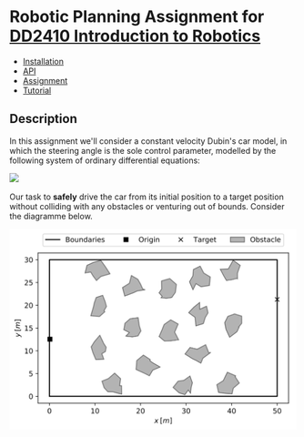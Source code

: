 # Robotic Planning Assignment for [DD2410 Introduction to Robotics](https://www.kth.se/student/kurser/kurs/DD2410?l=en)

- [Installation](doc/install.md)
- [API](doc/api.md)
- [Assignment](doc/assignment.md)
- [Tutorial](https://cisprague.github.io/kth-dd2410-planning)

## Description

In this assignment we'll consider a constant velocity Dubin's car model, in which the steering angle is the sole control parameter, modelled by the following system of ordinary differential equations:

![](doc/eom.svg)

Our task to **safely** drive the car from its initial position to a target position without colliding with any obstacles or venturing out of bounds. Consider the diagramme below.

![](doc/img/env.svg)
